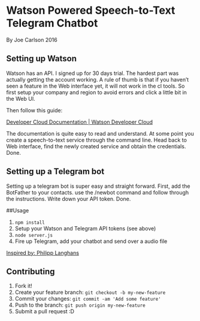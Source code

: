 # Watson Powered Speech-to-Text Telegram Chatbot
By Joe Carlson 2016

## Setting up Watson
Watson has an API. I signed up for 30 days trial. The hardest part was actually getting the account working. A rule of thumb is that if you haven’t seen a feature in the Web interface yet, it will not work in the cl tools. So first setup your company and region to avoid errors and click a little bit in the Web UI.

Then follow this guide:

[Developer Cloud Documentation | Watson Developer Cloud](https://www.ibm.com/smarterplanet/us/en/ibmwatson/developercloud/doc/getting_started/gs-full-nodejs.shtml)

The documentation is quite easy to read and understand. At some point you create a speech-to-text service through the command line. Head back to Web interface, find the newly created service and obtain the credentials. Done.

## Setting up a Telegram bot
Setting up a telegram bot is super easy and straight forward. First, add the BotFather to your contacts. use the /newbot command and follow through the instructions. Write down your API token. Done.

##Usage
1. ```npm install```
1. Setup your Watson and Telegram API tokens (see above)
1. ```node server.js```
1. Fire up Telegram, add your chatbot and send over a audio file

[Inspired by: Philipp Langhans](https://medium.com/chat-bots/building-an-ibm-watson-powered-ai-chatbot-9635290fb1d3#.2z9s514jw)

## Contributing
1. Fork it!
2. Create your feature branch: ```git checkout -b my-new-feature```
3. Commit your changes: ```git commit -am 'Add some feature'```
4. Push to the branch: ````git push origin my-new-feature````
5. Submit a pull request :D
